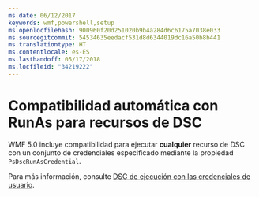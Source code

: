 ```yaml
---
ms.date: 06/12/2017
keywords: wmf,powershell,setup
ms.openlocfilehash: 900960f20d251020b9b4a284d6c6175a7038e033
ms.sourcegitcommit: 54534635eedacf531d8d6344019dc16a50b8b441
ms.translationtype: HT
ms.contentlocale: es-ES
ms.lasthandoff: 05/17/2018
ms.locfileid: "34219222"
---
```

# <a name="automatic-runas-support-for-dsc-resources"></a>Compatibilidad automática con RunAs para recursos de DSC

WMF 5.0 incluye compatibilidad para ejecutar **cualquier** recurso de DSC con un conjunto de credenciales especificado mediante la propiedad `PsDscRunAsCredential`.

Para más información, consulte [DSC de ejecución con las credenciales de usuario](https://msdn.microsoft.com/powershell/dsc/runasuser).
